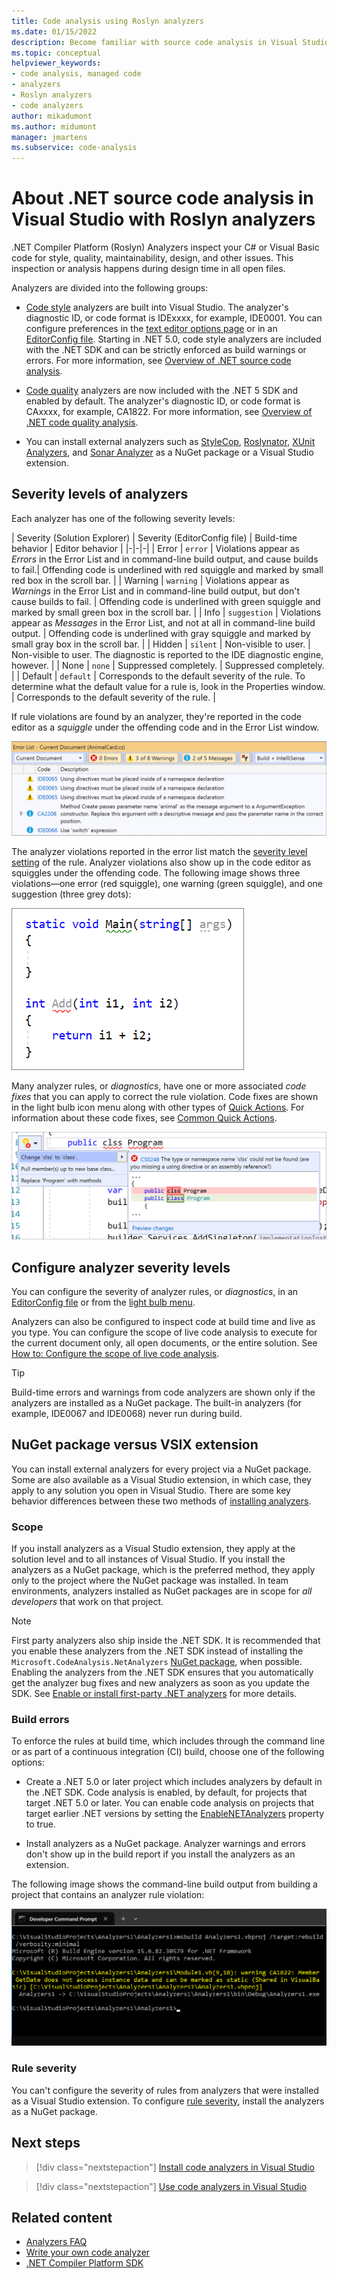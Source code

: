 ```yaml
---
title: Code analysis using Roslyn analyzers 
ms.date: 01/15/2022
description: Become familiar with source code analysis in Visual Studio. Learn about code fixes and the different types of analyzers and severity levels.
ms.topic: conceptual
helpviewer_keywords:
- code analysis, managed code
- analyzers
- Roslyn analyzers
- code analyzers
author: mikadumont
ms.author: midumont
manager: jmartens
ms.subservice: code-analysis
---
```

# About .NET source code analysis in Visual Studio with Roslyn analyzers

.NET Compiler Platform (Roslyn) Analyzers inspect your C# or Visual Basic code for style, quality, maintainability, design, and other issues. This inspection or analysis happens during design time in all open files.

Analyzers are divided into the following groups:

- [Code style](/dotnet/fundamentals/code-analysis/code-style-rule-options?preserve-view=true&view=vs-2019#convention-categories) analyzers are built into Visual Studio. The analyzer's diagnostic ID, or code format is IDExxxx, for example, IDE0001. You can configure preferences in the [text editor options page](../ide/code-styles-and-code-cleanup.md) or in an [EditorConfig file](/dotnet/fundamentals/code-analysis/code-style-rule-options). Starting in .NET 5.0, code style analyzers are included with the .NET SDK and can be strictly enforced as build warnings or errors. For more information, see [Overview of .NET source code analysis](/dotnet/fundamentals/productivity/code-analysis#code-style-analysis).

- [Code quality](/dotnet/fundamentals/code-analysis/quality-rules/index) analyzers are now included with the .NET 5 SDK and enabled by default. The analyzer's diagnostic ID, or code format is CAxxxx, for example, CA1822. For more information, see [Overview of .NET code quality analysis](/dotnet/fundamentals/productivity/code-analysis#code-quality-analysis).

- You can install external analyzers such as [StyleCop](https://www.nuget.org/packages/StyleCop.Analyzers/), [Roslynator](https://www.nuget.org/packages/Roslynator.Analyzers/), [XUnit Analyzers](https://www.nuget.org/packages/xunit.analyzers/), and [Sonar Analyzer](https://www.nuget.org/packages/SonarAnalyzer.CSharp/) as a NuGet package or a Visual Studio extension.

## Severity levels of analyzers

Each analyzer has one of the following severity levels:

| Severity (Solution Explorer) | Severity (EditorConfig file) | Build-time behavior | Editor behavior |
|-|-|-|
| Error | `error` | Violations appear as *Errors* in the Error List and in command-line build output, and cause builds to fail.| Offending code is underlined with red squiggle and marked by small red box in the scroll bar. |
| Warning | `warning` | Violations appear as *Warnings* in the Error List and in command-line build output, but don't cause builds to fail. | Offending code is underlined with green squiggle and marked by small green box in the scroll bar. |
| Info | `suggestion` | Violations appear as *Messages* in the Error List, and not at all in command-line build output. | Offending code is underlined with gray squiggle and marked by small gray box in the scroll bar. |
| Hidden | `silent` | Non-visible to user. | Non-visible to user. The diagnostic is reported to the IDE diagnostic engine, however. |
| None | `none` | Suppressed completely. | Suppressed completely. |
| Default | `default` | Corresponds to the default severity of the rule. To determine what the default value for a rule is, look in the Properties window. | Corresponds to the default severity of the rule. |

If rule violations are found by an analyzer, they're reported in the code editor as a *squiggle* under the offending code and in the Error List window.

![Analyzer violation in Error List window](../code-quality/media/code-analysis-error-list.png)

The analyzer violations reported in the error list match the [severity level setting](../code-quality/use-roslyn-analyzers.md#configure-severity-levels) of the rule. Analyzer violations also show up in the code editor as squiggles under the offending code. The following image shows three violations&mdash;one error (red squiggle), one warning (green squiggle), and one suggestion (three grey dots):

![Squiggles in the code editor in Visual Studio](media/diagnostics-severity-colors.png)

Many analyzer rules, or *diagnostics*, have one or more associated *code fixes* that you can apply to correct the rule violation. Code fixes are shown in the light bulb icon menu along with other types of [Quick Actions](../ide/quick-actions.md). For information about these code fixes, see [Common Quick Actions](../ide/quick-actions.md).

![Analyzer violation and Quick Action code fix](../code-quality/media/built-in-analyzer-code-fix.png)

## Configure analyzer severity levels

You can configure the severity of analyzer rules, or *diagnostics*, in an [EditorConfig file](../code-quality/use-roslyn-analyzers.md#set-rule-severity-in-an-editorconfig-file) or from the [light bulb menu](../code-quality/use-roslyn-analyzers.md#set-rule-severity-from-the-light-bulb-menu).

Analyzers can also be configured to inspect code at build time and live as you type. You can configure the scope of live code analysis to execute for the current document only, all open documents, or the entire solution. See [How to: Configure the scope of live code analysis](./configure-live-code-analysis-scope-managed-code.md).

> [!TIP]
> Build-time errors and warnings from code analyzers are shown only if the analyzers are installed as a NuGet package. The built-in analyzers (for example, IDE0067 and IDE0068) never run during build.

## NuGet package versus VSIX extension

You can install external analyzers for every project via a NuGet package. Some are also available as a Visual Studio extension, in which case, they apply to any solution you open in Visual Studio. There are some key behavior differences between these two methods of [installing analyzers](../code-quality/install-roslyn-analyzers.md).

### Scope

If you install analyzers as a Visual Studio extension, they apply at the solution level and to all instances of Visual Studio. If you install the analyzers as a NuGet package, which is the preferred method, they apply only to the project where the NuGet package was installed. In team environments, analyzers installed as NuGet packages are in scope for *all developers* that work on that project.

> [!NOTE]
> First party analyzers also ship inside the .NET SDK. It is recommended that you enable these analyzers from the .NET SDK instead of installing the `Microsoft.CodeAnalysis.NetAnalyzers` [NuGet package](https://www.nuget.org/packages/Microsoft.CodeAnalysis.NetAnalyzers), when possible. Enabling the analyzers from the .NET SDK ensures that you automatically get the analyzer bug fixes and new analyzers as soon as you update the SDK. See [Enable or install first-party .NET analyzers](install-net-analyzers.md) for more details.

### Build errors

To enforce the rules at build time, which includes through the command line or as part of a continuous integration (CI) build, choose one of the following options:

- Create a .NET 5.0 or later project which includes analyzers by default in the .NET SDK. Code analysis is enabled, by default, for projects that target .NET 5.0 or later. You can enable code analysis on projects that target earlier .NET versions by setting the [EnableNETAnalyzers](/dotnet/core/project-sdk/msbuild-props#enablenetanalyzers) property to true.

- Install analyzers as a NuGet package. Analyzer warnings and errors don't show up in the build report if you install the analyzers as an extension.

The following image shows the command-line build output from building a project that contains an analyzer rule violation:

![MSBuild output with rule violation](media/command-line-build-analyzers.png)

### Rule severity

You can't configure the severity of rules from analyzers that were installed as a Visual Studio extension. To configure [rule severity](../code-quality/use-roslyn-analyzers.md#configure-severity-levels), install the analyzers as a NuGet package.

## Next steps

> [!div class="nextstepaction"]
> [Install code analyzers in Visual Studio](../code-quality/install-roslyn-analyzers.md)

> [!div class="nextstepaction"]
> [Use code analyzers in Visual Studio](../code-quality/use-roslyn-analyzers.md)

## Related content

- [Analyzers FAQ](analyzers-faq.yml)
- [Write your own code analyzer](../extensibility/getting-started-with-roslyn-analyzers.md)
- [.NET Compiler Platform SDK](/dotnet/csharp/roslyn-sdk/)
